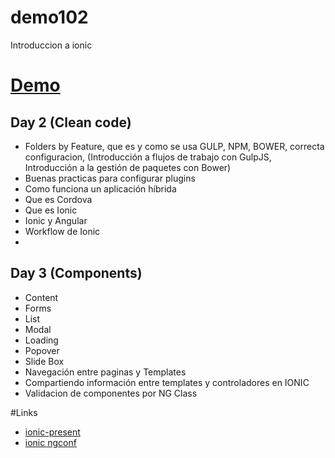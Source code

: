 # demo102
Introduccion a ionic

# [Demo](http://capacitacioncorpoica.github.io/demo102)

## Day 2 (Clean code)
- Folders by Feature, que es y como se usa GULP, NPM, BOWER, correcta configuracion, (Introducción a flujos de trabajo con GulpJS, Introducción a la gestión de paquetes con Bower)
- Buenas practicas para configurar plugins
- Como funciona un aplicación híbrida
- Que es Cordova
- Que es Ionic
- Ionic y Angular
- Workflow de Ionic
- 
## Day 3 (Components)
- Content
- Forms
- List
- Modal
- Loading
- Popover
- Slide Box
- Navegación entre paginas y Templates
- Compartiendo información entre templates y controladores en IONIC
- Validacion de componentes por NG Class

#Links
- [ionic-present](http://nicobytes.github.io/ionic-present/#/)
- [ionic ngconf](https://www.youtube.com/watch?v=wvr11fvCeu4)
